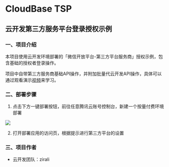 # CloudBase TSP
## 云开发第三方服务平台登录授权示例

### 一、项目介绍

本项目使用云开发环境部署的「微信开放平台-第三方平台服务商」授权示例，包含基础的授权者登录操作。

项目中自带第三方服务商基础API操作，并附加批量代云开发API操作，具体可以通过观看演示[视频](https://www.bilibili.com/video/BV17z4y11716)来学习。

### 二、部署步骤

1. 点击下方一键部署按钮，前往任意腾讯云账号控制台，新建一个按量付费环境部署

[![](https://main.qcloudimg.com/raw/67f5a389f1ac6f3b4d04c7256438e44f.svg)](https://console.cloud.tencent.com/tcb/env/index?action=CreateAndDeployCloudBaseProject&appUrl=https%3A%2F%2Fgithub.com%2FTCloudBase%2FMP-TSP-AuthDemo&branch=master)

2. 打开部署应用的访问页，根据提示进行第三方平台的设置

### 三、项目作者

- 云开发团队：zirali
